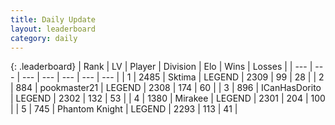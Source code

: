 ```yaml
---
title: Daily Update
layout: leaderboard
category: daily
---
```


{: .leaderboard}
| Rank | LV | Player | Division | Elo | Wins | Losses |
| --- | --- | --- | --- | --- | --- | --- |
| <span data-change="0">1</span> | 2485 | <span title="ID: 353063">Sktima</span> | LEGEND | <span data-change="-28">2309</span> | <span data-change="10">99</span> | <span data-change="4">28</span> |
| <span data-change="0">2</span> | 884 | <span title="ID: 652474">pookmaster21</span> | LEGEND | <span data-change="-8">2308</span> | <span data-change="9">174</span> | <span data-change="3">60</span> |
| <span data-change="1">3</span> | 896 | <span title="ID: 415713">ICanHasDorito</span> | LEGEND | <span data-change="13">2302</span> | <span data-change="5">132</span> | <span data-change="1">53</span> |
| <span data-change="1">4</span> | 1380 | <span title="ID: 416373">Mirakee</span> | LEGEND | <span data-change="16">2301</span> | <span data-change="4">204</span> | <span data-change="1">100</span> |
| <span data-change="-2">5</span> | 745 | <span title="ID: 742939">Phantom Knight</span> | LEGEND | <span data-change="0">2293</span> | <span data-change="0">113</span> | <span data-change="0">41</span> |